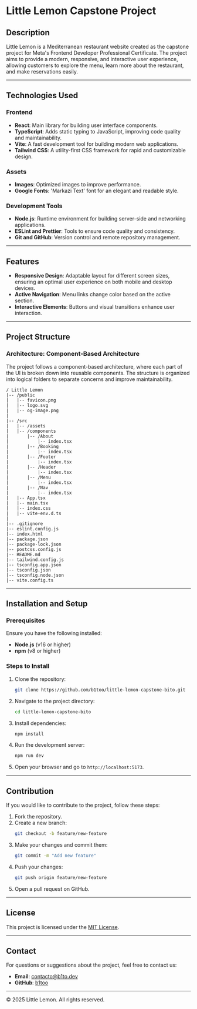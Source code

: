 # Little Lemon Capstone Project

## Description
Little Lemon is a Mediterranean restaurant website created as the capstone project for Meta's Frontend Developer Professional Certificate. The project aims to provide a modern, responsive, and interactive user experience, allowing customers to explore the menu, learn more about the restaurant, and make reservations easily.

---

## Technologies Used

### Frontend
- **React**: Main library for building user interface components.
- **TypeScript**: Adds static typing to JavaScript, improving code quality and maintainability.
- **Vite**: A fast development tool for building modern web applications.
- **Tailwind CSS**: A utility-first CSS framework for rapid and customizable design.

### Assets
- **Images**: Optimized images to improve performance.
- **Google Fonts**: 'Markazi Text' font for an elegant and readable style.

### Development Tools
- **Node.js**: Runtime environment for building server-side and networking applications.
- **ESLint and Prettier**: Tools to ensure code quality and consistency.
- **Git and GitHub**: Version control and remote repository management.

---

## Features
- **Responsive Design**: Adaptable layout for different screen sizes, ensuring an optimal user experience on both mobile and desktop devices.
- **Active Navigation**: Menu links change color based on the active section.
- **Interactive Elements**: Buttons and visual transitions enhance user interaction.

---

## Project Structure
### Architecture: Component-Based Architecture
The project follows a component-based architecture, where each part of the UI is broken down into reusable components. The structure is organized into logical folders to separate concerns and improve maintainability.

```
/ Little Lemon
|-- /public
|   |-- favicon.png
|   |-- logo.svg
|   |-- og-image.png
|
|-- /src
|   |-- /assets
|   |-- /components
|       |-- /About
|           |-- index.tsx
|       |-- /Booking
|           |-- index.tsx
|       |-- /Footer
|           |-- index.tsx
|       |-- /Header
|           |-- index.tsx
|       |-- /Menu
|           |-- index.tsx
|       |-- /Nav
|           |-- index.tsx
|   |-- App.tsx
|   |-- main.tsx
|   |-- index.css
|   |-- vite-env.d.ts
|
|-- .gitignore
|-- eslint.config.js
|-- index.html
|-- package.json
|-- package-lock.json
|-- postcss.config.js
|-- README.md
|-- tailwind.config.js
|-- tsconfig.app.json
|-- tsconfig.json
|-- tsconfig.node.json
|-- vite.config.ts
```

---

## Installation and Setup

### Prerequisites
Ensure you have the following installed:
- **Node.js** (v16 or higher)
- **npm** (v8 or higher)

### Steps to Install
1. Clone the repository:
   ```bash
   git clone https://github.com/b1too/little-lemon-capstone-bito.git
   ```
2. Navigate to the project directory:
   ```bash
   cd little-lemon-capstone-bito
   ```
3. Install dependencies:
   ```bash
   npm install
   ```
4. Run the development server:
   ```bash
   npm run dev
   ```
5. Open your browser and go to `http://localhost:5173`.

---

## Contribution
If you would like to contribute to the project, follow these steps:
1. Fork the repository.
2. Create a new branch:
   ```bash
   git checkout -b feature/new-feature
   ```
3. Make your changes and commit them:
   ```bash
   git commit -m "Add new feature"
   ```
4. Push your changes:
   ```bash
   git push origin feature/new-feature
   ```
5. Open a pull request on GitHub.

---

## License
This project is licensed under the [MIT License](LICENSE).

---

## Contact
For questions or suggestions about the project, feel free to contact us:
- **Email**: contacto@b1to.dev
- **GitHub**: [b1too](https://github.com/b1too)

---

© 2025 Little Lemon. All rights reserved.

